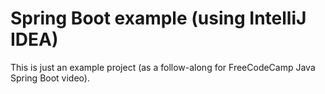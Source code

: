 # Spring Boot example (using IntelliJ IDEA)

This is just an example project (as a follow-along for FreeCodeCamp Java Spring Boot video).
